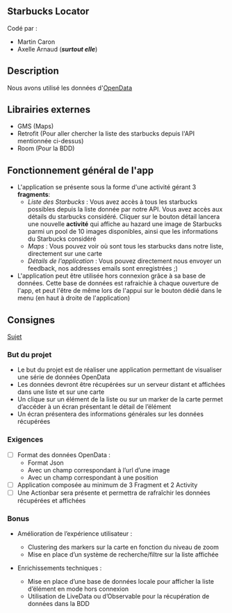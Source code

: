 
## Starbucks Locator
  
Codé par :   
 - Martin Caron
 - Axelle Arnaud (***surtout elle***)

## Description  
  
Nous avons utilisé les données d'[OpenData](https://data.opendatasoft.com/explore/dataset/all-starbucks-locations-in-the-world%40public-us/table/)
  
## Librairies externes  
  
- GMS (Maps)
- Retrofit (Pour aller chercher la liste des starbucks depuis l'API mentionnée ci-dessus)
- Room (Pour la BDD)

## Fonctionnement général de l'app

- L'application se présente sous la forme d'une activité gérant 3 **fragments**:
	- *Liste des Starbucks* : Vous avez accès à tous les starbucks possibles depuis la liste donnée par notre API. Vous avez accès aux détails du starbucks considéré. Cliquer sur le bouton détail lancera une nouvelle **activité** qui affiche au hazard une image de Starbucks parmi un pool de 10 images disponibles, ainsi que les informations du Starbucks considéré
	- *Maps* : Vous pouvez voir où sont tous les starbucks dans notre liste, directement sur une carte 
	- *Détails de l'application* : Vous pouvez directement nous envoyer un feedback, nos addresses emails sont enregistrées ;)
- L'application peut être utilisée hors connexion grâce à sa base de données. Cette base de données est rafraichie à chaque ouverture de l'app, et peut l'être de même lors de l'appui sur le bouton dédié dans le menu (en haut à droite de l'application)
  
## Consignes  
  
[Sujet](https://docs.google.com/presentation/d/1mwu2xx7_qfCZDfsRxseC94n7oBGYfhw-9xIftaTDbzk/edit#slide=id.p97)  
  
### But du projet  
  
 - Le but du projet est de réaliser une application permettant de visualiser une série de données OpenData  
 - Les données devront être récupérées sur un serveur distant et affichées dans une liste et sur une carte  
 - Un clique sur un élément de la liste ou sur un marker de la carte permet d’accéder à un écran présentant le détail de l’élément  
 - Un écran présentera des informations générales sur les données récupérées  
  
### Exigences    
- [ ] Format des données OpenData :   
	 - Format Json  
	 - Avec un champ correspondant à l’url d’une image  
	 - Avec un champ correspondant à une position  
 - [ ] Application composée au minimum de 3 Fragment et 2 Activity  
 - [ ] Une Actionbar sera présente et permettra de rafraîchir les données récupérées et affichées
 
 ### Bonus
 
 - Amélioration de l’expérience utilisateur :
    - Clustering des markers sur la carte en fonction du niveau de zoom
    - Mise en place d’un système de recherche/filtre sur la liste affichée
 
 - Enrichissements techniques :
    - Mise en place d’une base de données locale pour afficher la liste d’élément en mode hors connexion
    - Utilisation de LiveData ou d’Observable pour la récupération de données dans la BDD
 

